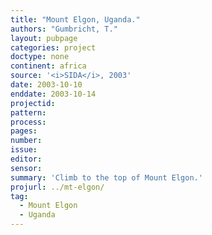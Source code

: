 ```yaml
---
title: "Mount Elgon, Uganda."
authors: "Gumbricht, T."
layout: pubpage
categories: project
doctype: none
continent: africa
source: '<i>SIDA</i>, 2003'
date: 2003-10-10
enddate: 2003-10-14
projectid:
pattern:
process:
pages:
number:
issue:
editor:
sensor:
summary: 'Climb to the top of Mount Elgon.'
projurl: ../mt-elgon/
tag:
  - Mount Elgon
  - Uganda
---
```

